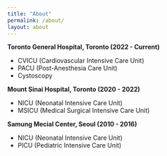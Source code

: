 ```yaml
---
title: "About"
permalink: /about/
layout: about
---
```


**Toronto General Hospital, Toronto (2022 - Current)**
- CVICU (Cardiovascular Intensive Care Unit)
- PACU (Post-Anesthesia Care Unit)
- Cystoscopy

**Mount Sinai Hospital, Toronto (2020 - 2022)**
- NICU (Neonatal Intensive Care Unit)
- MSICU (Medical Surgical Intensive Care Unit)

**Samung Mecial Center, Seoul (2010 - 2016)**
- NICU (Neonatal Intensive Care Unit)
- PICU (Pediatric Intensive Care Unit)